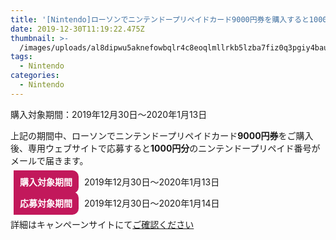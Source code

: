 ```yaml
---
title: '[Nintendo]ローソンでニンテンドープリペイドカード9000円券を購入すると1000円分のプレイペイド番号が貰える'
date: 2019-12-30T11:19:22.475Z
thumbnail: >-
  /images/uploads/al8dipwu5aknefowbqlr4c8eoqlmllrkb5lzba7fiz0q3pgiy4baumeivvqv61gty6nqbre3a14snurs.jpg
tags:
  - Nintendo
categories:
  - Nintendo
---
```

購入対象期間：2019年12月30日〜2020年1月13日

<!--more-->

上記の期間中、ローソンでニンテンドープリペイドカード**9000円券**をご購入後、専用ウェブサイトで応募すると**1000円分**のニンテンドープリペイド番号がメールで届きます。


<span style="font-weight: bold; color: white; background-color: #C2185B; padding: 10px; margin:5px; border-radius: 0px 10px 10px 0px;">購入対象期間</span>  2019年12月30日〜2020年1月13日



<span style="font-weight: bold; color: white; background-color: #C2185B; padding: 10px; margin: 5px; border-radius: 0px 10px 10px 0px">応募対象期間</span> 2019年12月30日〜2020年1月14日


詳細はキャンペーンサイトにて[ご確認ください](https://vdpro.jp/lws.nintendo10/)
